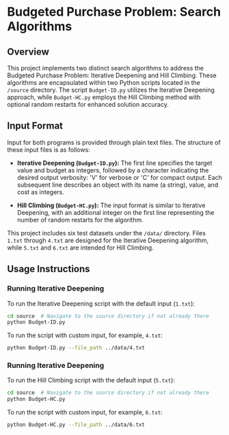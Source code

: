 # Budgeted Purchase Problem: Search Algorithms

## Overview
This project implements two distinct search algorithms to address the Budgeted Purchase Problem: Iterative Deepening and Hill Climbing. These algorithms are encapsulated within two Python scripts located in the `/source` directory. The script `Budget-ID.py` utilizes the Iterative Deepening approach, while `Budget-HC.py` employs the Hill Climbing method with optional random restarts for enhanced solution accuracy.

## Input Format
Input for both programs is provided through plain text files. The structure of these input files is as follows:

- **Iterative Deepening (`Budget-ID.py`):** The first line specifies the target value and budget as integers, followed by a character indicating the desired output verbosity: 'V' for verbose or 'C' for compact output. Each subsequent line describes an object with its name (a string), value, and cost as integers.

- **Hill Climbing (`Budget-HC.py`):** The input format is similar to Iterative Deepening, with an additional integer on the first line representing the number of random restarts for the algorithm.

This project includes six test datasets under the `/data/` directory. Files `1.txt` through `4.txt` are designed for the Iterative Deepening algorithm, while `5.txt` and `6.txt` are intended for Hill Climbing.

## Usage Instructions

### Running Iterative Deepening
To run the Iterative Deepening script with the default input (`1.txt`):

```bash
cd source  # Navigate to the source directory if not already there
python Budget-ID.py
```

To run the script with custom input, for example, `4.txt`:
```bash
python Budget-ID.py --file_path ../data/4.txt
```

### Running Iterative Deepening
To run the Hill Climbing script with the default input (`5.txt`):
```bash
cd source  # Navigate to the source directory if not already there
python Budget-HC.py
```

To run the script with custom input, for example, `6.txt`:
```bash
python Budget-HC.py --file_path ../data/6.txt
```